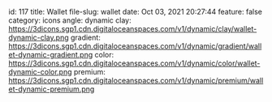 id: 117
title: Wallet 
file-slug: wallet
date: Oct 03, 2021 20:27:44
feature: false
category: icons
angle: dynamic
clay: https://3dicons.sgp1.cdn.digitaloceanspaces.com/v1/dynamic/clay/wallet-dynamic-clay.png
gradient: https://3dicons.sgp1.cdn.digitaloceanspaces.com/v1/dynamic/gradient/wallet-dynamic-gradient.png
color: https://3dicons.sgp1.cdn.digitaloceanspaces.com/v1/dynamic/color/wallet-dynamic-color.png
premium: https://3dicons.sgp1.cdn.digitaloceanspaces.com/v1/dynamic/premium/wallet-dynamic-premium.png
